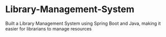 # Library-Management-System
Built a Library Management System using Spring Boot and Java, making it easier for librarians to manage resources
